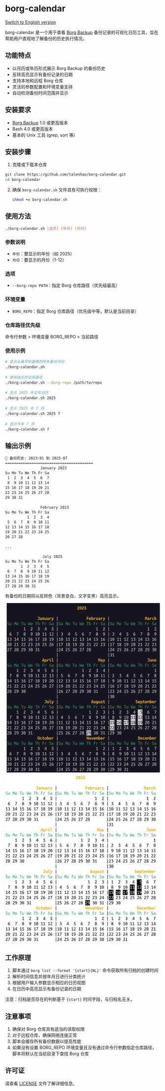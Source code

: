 # borg-calendar

[Switch to English version](README_en.md)

borg-calendar 是一个用于查看 [Borg Backup](https://www.borgbackup.org/) 备份记录的可视化日历工具，旨在帮助用户直观地了解备份的历史执行情况。


## 功能特点

- 以月历或年历形式展示 Borg Backup 的备份历史
- 反转高亮显示有备份记录的日期
- 支持本地和远程 Borg 仓库
- 灵活的参数配置和环境变量支持
- 自动检测备份时间范围并显示

## 安装要求

- [Borg Backup](https://www.borgbackup.org/) 1.0 或更高版本
- Bash 4.0 或更高版本
- 基本的 Unix 工具 (grep, sort 等)

## 安装步骤

1. 克隆或下载本仓库
```bash
git clone https://github.com/talenhao/borg-calendar.git
cd borg-calendar
```
2. 确保 `borg-calendar.sh` 文件具有可执行权限：
   ```bash
   chmod +x borg-calendar.sh
   ```

## 使用方法

```bash
./borg-calendar.sh [选项] [年份] [月份]
```

### 参数说明

- `年份`：要显示的年份（如 2025）
- `月份`：要显示的月份（1-12）

### 选项

- `--borg-repo PATH`：指定 Borg 仓库路径（优先级最高）

### 环境变量

- `BORG_REPO`：指定 Borg 仓库路径（优先级中等，默认是当前目录）

### 仓库路径优先级

命令行参数 > 环境变量 BORG_REPO > 当前路径

### 使用示例

```bash
# 显示从最早到最晚的所有备份月份
./borg-calendar.sh

# 使用指定的仓库路径
./borg-calendar.sh --borg-repo /path/to/repo

# 显示 2025 年全年日历
./borg-calendar.sh 2025

# 显示 2025 年 7 月
./borg-calendar.sh 2025 7

# 显示今年 7 月
./borg-calendar.sh 7
```

## 输出示例

```
📅 备份历史: 2023-01 到 2025-07
========================================
                January 2023                 
Su Mo Tu We Th Fr Sa
 1  2  3  4  5  6  7 
 8  9 10 11 12 13 14 
15 16 17 18 19 20 21 
22 23 24 25 26 27 28 
29 30 31 

                February 2023                
Su Mo Tu We Th Fr Sa
          1  2  3  4 
 5  6  7  8  9 10 11 
12 13 14 15 16 17 18 
19 20 21 22 23 24 25 
26 27 28 

...

                 July 2025                   
Su Mo Tu We Th Fr Sa
       1  2  3  4  5 
 6  7  8  9 10 11 12 
13 14 15 16 17 18 19 
20 21 22 23 24 25 26 
27 28 29 30 31 
```

有备份的日期将以反转色（背景变白，文字变黑）高亮显示。

![年历显示黑底](images/year-view-black.png)
![年历显示白底](images/year-view-white.png)

## 工作原理

1. 脚本通过 `borg list --format '{start}{NL}'` 命令获取所有归档的创建时间
2. 解析时间信息并按年月日进行分类统计
3. 根据用户输入参数显示相应的日历视图
4. 在日历中高亮显示有备份记录的日期

注意：归档是否存在的判断基于 `{start}` 时间字段，与归档名无关。

## 注意事项

1. 确保对 Borg 仓库具有适当的读取权限
2. 对于远程仓库，确保网络连接正常
3. 脚本会缓存所有备份数据以提高性能
4. 如果没有设置 BORG_REPO 环境变量且没有通过命令行参数指定仓库路径，脚本将默认在当前目录下查找 Borg 仓库

## 许可证

请查看 [LICENSE](LICENSE) 文件了解详细信息。